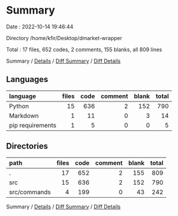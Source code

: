 # Summary

Date : 2022-10-14 19:46:44

Directory /home/kfir/Desktop/dmarket-wrapper

Total : 17 files,  652 codes, 2 comments, 155 blanks, all 809 lines

Summary / [Details](details.md) / [Diff Summary](diff.md) / [Diff Details](diff-details.md)

## Languages
| language | files | code | comment | blank | total |
| :--- | ---: | ---: | ---: | ---: | ---: |
| Python | 15 | 636 | 2 | 152 | 790 |
| Markdown | 1 | 11 | 0 | 3 | 14 |
| pip requirements | 1 | 5 | 0 | 0 | 5 |

## Directories
| path | files | code | comment | blank | total |
| :--- | ---: | ---: | ---: | ---: | ---: |
| . | 17 | 652 | 2 | 155 | 809 |
| src | 15 | 636 | 2 | 152 | 790 |
| src/commands | 4 | 199 | 0 | 43 | 242 |

Summary / [Details](details.md) / [Diff Summary](diff.md) / [Diff Details](diff-details.md)